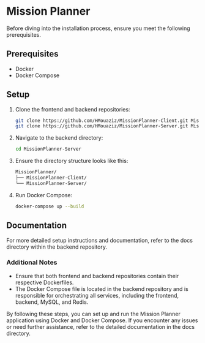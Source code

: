 # Mission Planner

Before diving into the installation process, ensure you meet the following prerequisites.

## Prerequisites

- Docker
- Docker Compose

## Setup

1. Clone the frontend and backend repositories:
   ```sh
   git clone https://github.com/HMouaziz/MissionPlanner-Client.git MissionPlanner-Client
   git clone https://github.com/HMouaziz/MissionPlanner-Server.git MissionPlanner-Server
   ```

2. Navigate to the backend directory:
   ```sh
   cd MissionPlanner-Server
   ```

3. Ensure the directory structure looks like this:
   ```markdown
   MissionPlanner/
   ├── MissionPlanner-Client/
   └── MissionPlanner-Server/
   ```

4. Run Docker Compose:
   ```sh
   docker-compose up --build
   ```

## Documentation

For more detailed setup instructions and documentation, refer to the docs directory within the backend repository.

### Additional Notes

- Ensure that both frontend and backend repositories contain their respective Dockerfiles.
- The Docker Compose file is located in the backend repository and is responsible for orchestrating all services,
  including the frontend, backend, MySQL, and Redis.

By following these steps, you can set up and run the Mission Planner application using Docker and Docker Compose. If you
encounter any issues or need further assistance, refer to the detailed documentation in the docs directory.
